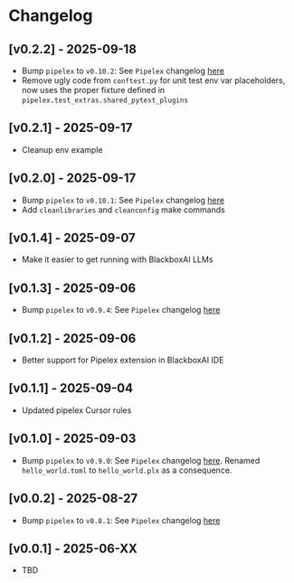 # Changelog

## [v0.2.2] - 2025-09-18

- Bump `pipelex` to `v0.10.2`: See `Pipelex` changelog [here](https://docs.pipelex.com/changelog/)
- Remove ugly code from `conftest.py` for unit test env var placeholders, now uses the proper fixture defined in `pipelex.test_extras.shared_pytest_plugins`

## [v0.2.1] - 2025-09-17

- Cleanup env example

## [v0.2.0] - 2025-09-17

- Bump `pipelex` to `v0.10.1`: See `Pipelex` changelog [here](https://docs.pipelex.com/changelog/)
- Add `cleanlibraries` and `cleanconfig` make commands

## [v0.1.4] - 2025-09-07

- Make it easier to get running with BlackboxAI LLMs

## [v0.1.3] - 2025-09-06

- Bump `pipelex` to `v0.9.4`: See `Pipelex` changelog [here](https://docs.pipelex.com/changelog/)

## [v0.1.2] - 2025-09-06

- Better support for Pipelex extension in BlackboxAI IDE

## [v0.1.1] - 2025-09-04

- Updated pipelex Cursor rules

## [v0.1.0] - 2025-09-03

- Bump `pipelex` to `v0.9.0`: See `Pipelex` changelog [here](https://docs.pipelex.com/changelog/). Renamed `hello_world.toml` to `hello_world.plx` as a consequence.

## [v0.0.2] - 2025-08-27

- Bump `pipelex` to `v0.8.1`: See `Pipelex` changelog [here](https://docs.pipelex.com/changelog/)

## [v0.0.1] - 2025-06-XX

- TBD
